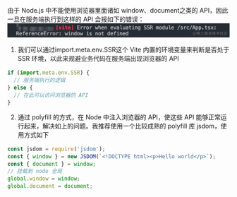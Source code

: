 由于 Node.js 中不能使用浏览器里面诸如 window、document之类的 API，因此一旦在服务端执行到这样的 API 会报如下的错误：
![img.png](img/img16_1.png)

1. 我们可以通过import.meta.env.SSR这个 Vite 内置的环境变量来判断是否处于 SSR 环境，以此来规避业务代码在服务端出现浏览器的 API
```js
if (import.meta.env.SSR) {
  // 服务端执行的逻辑
} else {
  // 在此可以访问浏览器的 API
}
```
2. 通过 polyfill 的方式，在 Node 中注入浏览器的 API，使这些 API 能够正常运行起来，解决如上的问题。我推荐使用一个比较成熟的 polyfill 库 jsdom，使用方式如下
```js
const jsdom = require('jsdom');
const { window } = new JSDOM(`<!DOCTYPE html><p>Hello world</p>`);
const { document } = window;
// 挂载到 node 全局
global.window = window;
global.document = document;
```


